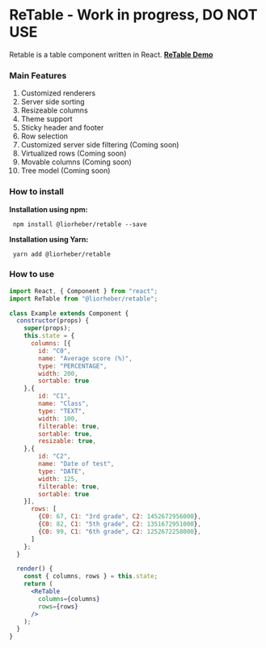 # ReTable - Work in progress, DO NOT USE

Retable is a table component written in React.
**[ReTable Demo](https://liorheber.github.io/retable)**

### Main Features
1. Customized renderers
2. Server side sorting
3. Resizeable columns
4. Theme support
5. Sticky header and footer
6. Row selection
7. Customized server side filtering (Coming soon)
8. Virtualized rows (Coming soon)
9. Movable columns (Coming soon)
10. Tree model (Coming soon)

### How to install
 **Installation using npm:**

```
 npm install @liorheber/retable --save
```

 **Installation using Yarn:**

```
 yarn add @liorheber/retable
```

 ### How to use

```jsx
import React, { Component } from "react";
import ReTable from "@liorheber/retable";

class Example extends Component {
  constructor(props) {
    super(props);
    this.state = {
      columns: [{
        id: "C0",
        name: "Average score (%)",
        type: "PERCENTAGE",
        width: 200,
        sortable: true
    },{
        id: "C1",
        name: "Class",
        type: "TEXT",
        width: 100,
        filterable: true,
        sortable: true,
        resizable: true,
    },{
        id: "C2",
        name: "Date of test",
        type: "DATE",
        width: 125,
        filterable: true,
        sortable: true
    }],
      rows: [
        {C0: 67, C1: "3rd grade", C2: 1452672956000},
        {C0: 82, C1: "5th grade", C2: 1351672951000},
        {C0: 99, C1: "6th grade", C2: 1252672258000},
      ]
    };
  }

  render() {
    const { columns, rows } = this.state;
    return (
      <ReTable
        columns={columns}
        rows={rows}
      />
    );
  }
}
```